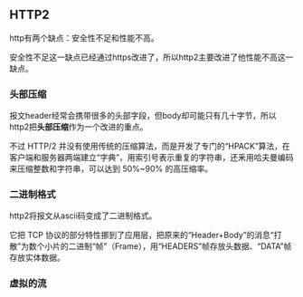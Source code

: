 ## HTTP2

http有两个缺点：安全性不足和性能不高。

安全性不足这一缺点已经通过https改进了，所以http2主要改进了他性能不高这一缺点。



### 头部压缩

报文header经常会携带很多的头部字段，但body却可能只有几十字节，所以http2把**头部压缩**作为一个改进的重点。

不过 HTTP/2 并没有使用传统的压缩算法，而是开发了专门的“HPACK”算法，在客户端和服务器两端建立“字典”，用索引号表示重复的字符串，还釆用哈夫曼编码来压缩整数和字符串，可以达到 50%~90% 的高压缩率。



### 二进制格式

http2将报文从ascii码变成了二进制格式。

它把 TCP 协议的部分特性挪到了应用层，把原来的“Header+Body”的消息“打散”为数个小片的二进制“帧”（Frame），用“HEADERS”帧存放头数据、“DATA”帧存放实体数据。



### 虚拟的流